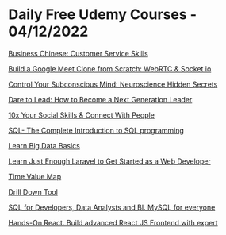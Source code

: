 # Daily Free Udemy Courses - 04/12/2022

[Business Chinese: Customer Service Skills](https://www.udemy.com/course/business-chinese-customer-service-skills/?couponCode=BFDEC22)
[Build a Google Meet Clone from Scratch: WebRTC & Socket io](https://www.udemy.com/course/build-a-google-meet-clone-from-scratch/?couponCode=DECEMBER-GIFT)
[Control Your Subconscious Mind: Neuroscience Hidden Secrets](https://www.udemy.com/course/master-your-brain-to-achieve-your-desired-success/?couponCode=DEC2022FREE1)
[Dare to Lead: How to Become a Next Generation Leader](https://www.udemy.com/course/become-a-next-generation-leader/?couponCode=DEC2022FREE1)
[10x Your Social Skills & Connect With People](https://www.udemy.com/course/master-your-social-skills/?couponCode=DEC2022FREE1)
[SQL- The Complete Introduction to SQL programming](https://www.udemy.com/course/sql-the-complete-introduction-to-sql-programming/?couponCode=07AD03F0BC4C5134A077)
[Learn Big Data Basics](https://www.udemy.com/course/learn-big-data-basics/?couponCode=FREEBIGDATAB)
[Learn Just Enough Laravel to Get Started as a Web Developer](https://www.udemy.com/course/just-enough-laravel/?couponCode=95DA8586767A892006AB)
[Time Value Map](https://www.udemy.com/course/time-value-map/?couponCode=BAB60F3F6092C007F71B)
[Drill Down Tool](https://www.udemy.com/course/drill-down-tool/?couponCode=25B8F5E83AE162B1C2FE)
[SQL for Developers, Data Analysts and BI. MySQL for everyone](https://www.udemy.com/course/mysql-for-everyone/?couponCode=B96A91E2598661F37B84)
[Hands-On React. Build advanced React JS Frontend with expert](https://www.udemy.com/course/hands-on-reactjs/?couponCode=9B8B5B18EDD69570E708)
